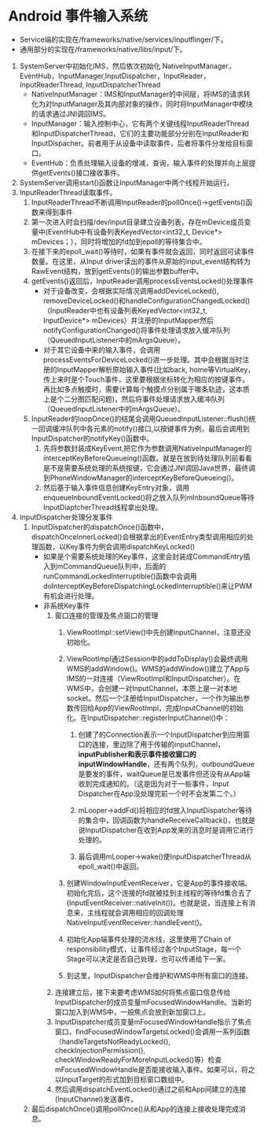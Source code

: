 # Android 事件输入系统
* Service端的实现在/frameworks/native/services/inputflinger/下。
* 通用部分的实现在/frameworks/native/libs/input/下。

1. SystemServer中初始化IMS，然后依次初始化
NativeInputManager，EventHub，InputManager,InputDispatcher，InputReader，InputReaderThread, InputDispatcherThread
    * NativeInputManager：IMS和InputManager的中间层，将IMS的请求转化为对InputManager及其内部对象的操作，同时将InputManager中模块的请求通过JNI调回IMS。
    * InputManager：输入控制中心，它有两个关键线程InputReaderThread和InputDispatcherThread，它们的主要功能部分分别在InputReader和InputDispacher。前者用于从设备中读取事件，后者将事件分发给目标窗口。
    * EventHub：负责处理输入设备的增减，查询，输入事件的处理并向上层提供getEvents()接口接收事件。
1. SystemServer调用start()函数让InputManager中两个线程开始运行。
1. InputReaderThread读取事件。
    1. InputReaderThread不断调用InputReader的pollOnce()->getEvents()函数来得到事件
    1. 第一次进入时会扫描/dev/input目录建立设备列表，存在mDevice成员变量中(EventHub中有设备列表KeyedVector<int32_t, Device*> mDevices；），同时将增加的fd加到epoll的等待集合中。
    1. 在接下来的epoll_wait()等待时，如果有事件就会返回，同时返回可读事件数量。在这里，从Input driver读出的事件从原始的input_event结构转为RawEvent结构，放到getEvents()的输出参数buffer中。
    1. getEvents()返回后，InputReader调用processEventsLocked()处理事件
        * 对于设备改变，会根据实际情况调用addDeviceLocked(), removeDeviceLocked()和handleConfigurationChangedLocked()（InputReader中也有设备列表KeyedVector<int32_t, InputDevice*> mDevices）并注册的InputMapper然后notifyConfigurationChanged()将事件处理请求放入缓冲队列（QueuedInputListener中的mArgsQueue）。
        * 对于其它设备中来的输入事件，会调用processEventsForDeviceLocked()进一步处理。其中会根据当时注册的InputMapper解析原始输入事件(比如back, home等VirtualKey，传上来时是个Touch事件，这里要根据坐标转化为相应的按键事件。再比如多点触摸时，需要计算每个触摸点分别属于哪条轨迹，这本质上是个二分图匹配问题)，然后将事件处理请求放入缓冲队列（QueuedInputListener中的mArgsQueue）。
    1. InputReader的loopOnce()的结尾会调用QueuedInputListener::flush()统一回调缓冲队列中各元素的notify()接口,以按键事件为例，最后会调用到InputDispatcher的notifyKey()函数中。
        1. 先将参数封装成KeyEvent,把它作为参数调用NativeInputManager的interceptKeyBeforeQueueing()函数。就是在放到待处理队列前看看是不是需要系统处理的系统按键，它会通过JNI调回Java世界，最终调到PhoneWindowManager的interceptKeyBeforeQueueing()。
        1. 然后基于输入事件信息创建KeyEntry对象，调用enqueueInboundEventLocked()将之放入队列mInboundQueue等待InputDiaptcherThread线程拿出处理。
1. InputDispatcher处理分发事件
    1. InputDispatcher的dispatchOnce()函数中，dispatchOnceInnerLocked()会根据拿出的EventEntry类型调用相应的处理函数，以Key事件为例会调用dispatchKeyLocked()
        * 如果是个需要系统处理的Key事件，这里会封装成CommandEntry插入到mCommandQueue队列中，后面的runCommandLockedInterruptible()函数中会调用doInterceptKeyBeforeDispatchingLockedInterruptible()来让PWM有机会进行处理。
        * 非系统Key事件
            1. 窗口连接的管理及焦点窗口的管理
                1. ViewRootImpl::setView()中先创建InputChannel，注意还没初始化。
                1. ViewRootImpl通过Session中的addToDisplay()会最终调用WMS的addWindow()。WMS的addWindow()建立了App与IMS的一对连接（ViewRootImpl和InputDispatcher）。在WMS中，会创建一对InputChannel，本质上是一对本地socket。然后一个注册给InputDispatcher，一个作为输出参数传回给App的ViewRootImpl，完成InputChannel的初始化。在InputDispatcher::registerInputChannel()中：

                    1. 创建了的Connection表示一个InputDispatcher到应用窗口的连接，里边除了用于传输的inputChannel，**inputPublisher和表示事件接收窗口的inputWindowHandle**，还有两个队列，outboundQueue是要发的事件，waitQueue是已发事件但还没有从App端收到完成通知的。（这是因为对于一些事件，Input Dispatcher在App没处理完前一个时不会发第二个。）  
      
                    1. mLooper->addFd()将相应的fd放入InputDispatcher等待的集合中，回调函数为handleReceiveCallback()，也就是说InputDispatcher在收到App发来的消息时是调用它进行处理的。

                    1. 最后调用mLooper->wake()使InputDispatcherThread从epoll_wait()中返回。
                1. 创建WindowInputEventReceiver，它是App的事件接收端。初始化完后，这个连接的fd就被挂到主线程的等待fd集合去了(InputEventReceiver::nativeInit())。也就是说，当连接上有消息来，主线程就会调用相应的回调处理NativeInputEventReceiver::handleEvent()。
                1. 初始化App端事件处理的流水线，这里使用了Chain of responsibility模式，让事件经过各个InputStage，每一个Stage可以决定是否自己处理，也可以传递给下一家。
                1. 到这里，InputDispatcher会维护和WMS中所有窗口的连接。
            1. 连接建立后，接下来要考虑WMS如何将焦点窗口信息传给InputDispatcher的成员变量mFocusedWindowHandle。当新的窗口加入到WMS中，一般焦点会放到新加窗口上。
            1. InputDispatcher成员变量mFocusedWindowHandle指示了焦点窗口，findFocusedWindowTargetsLocked()会调用一系列函数（handleTargetsNotReadyLocked(), checkInjectionPermission(), checkWindowReadyForMoreInputLocked()等）检查mFocusedWindowHandle是否能接收输入事件。如果可以，将之以InputTarget的形式加到目标窗口数组中。
            1. 然后调用dispatchEventLocked()通过之前和App间建立的连接(InputChannel)发送事件。
    1. 最后dispatchOnce()调用pollOnce()从和App的连接上接收处理完成消息。
